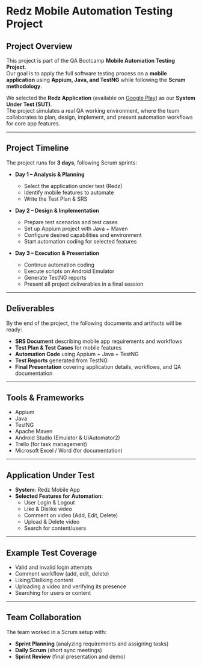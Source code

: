 # Redz Mobile Automation Testing Project

## Project Overview
This project is part of the QA Bootcamp **Mobile Automation Testing Project**.  
Our goal is to apply the full software testing process on a **mobile application** using **Appium, Java, and TestNG** while following the **Scrum methodology**.

We selected the **Redz Application** (available on [Google Play](https://play.google.com/store/apps/details?id=com.homyt.thex&pcampaignid=web_share)) as our **System Under Test (SUT)**.  
The project simulates a real QA working environment, where the team collaborates to plan, design, implement, and present automation workflows for core app features.

---

## Project Timeline
The project runs for **3 days**, following Scrum sprints:

- **Day 1 – Analysis & Planning**
  - Select the application under test (Redz)
  - Identify mobile features to automate
  - Write the Test Plan & SRS

- **Day 2 – Design & Implementation**
  - Prepare test scenarios and test cases
  - Set up Appium project with Java + Maven
  - Configure desired capabilities and environment
  - Start automation coding for selected features

- **Day 3 – Execution & Presentation**
  - Continue automation coding
  - Execute scripts on Android Emulator
  - Generate TestNG reports
  - Present all project deliverables in a final session

---

## Deliverables
By the end of the project, the following documents and artifacts will be ready:

- **SRS Document** describing mobile app requirements and workflows  
- **Test Plan & Test Cases** for mobile features  
- **Automation Code** using Appium + Java + TestNG  
- **Test Reports** generated from TestNG  
- **Final Presentation** covering application details, workflows, and QA documentation  

---

## Tools & Frameworks
- Appium  
- Java  
- TestNG  
- Apache Maven  
- Android Studio (Emulator & UiAutomator2)  
- Trello (for task management)  
- Microsoft Excel / Word (for documentation)  

---

## Application Under Test
- **System**: Redz Mobile App  
- **Selected Features for Automation**:
  - User Login & Logout  
  - Like & Dislike video  
  - Comment on video (Add, Edit, Delete)  
  - Upload & Delete video  
  - Search for content/users  

---

## Example Test Coverage
- Valid and invalid login attempts  
- Comment workflow (add, edit, delete)  
- Liking/Disliking content  
- Uploading a video and verifying its presence  
- Searching for users or content  

---

## Team Collaboration
The team worked in a Scrum setup with:
- **Sprint Planning** (analyzing requirements and assigning tasks)  
- **Daily Scrum** (short sync meetings)  
- **Sprint Review** (final presentation and demo)  
